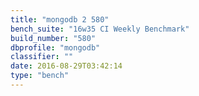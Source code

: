 ```yaml
---
title: "mongodb 2 580"
bench_suite: "16w35 CI Weekly Benchmark"
build_number: "580"
dbprofile: "mongodb"
classifier: ""
date: 2016-08-29T03:42:14
type: "bench"
---
```

